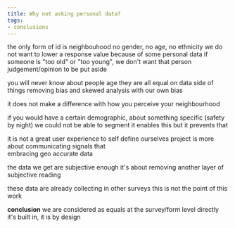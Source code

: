 ```yaml
---
title: Why not asking personal data?
tags:
- conclusions
---
```

  
the only form of id is neighbouhood
no gender, no age, no ethnicity
we do not want to lower a response value because of some personal data
if someone is "too old" or "too young", we don't want that person judgement/opinion to be put aside

you will never know about people age
they are all equal on data side of things
removing bias and skewed analysis with our own bias

it does not make a difference with how you perceive your neighbourhood
 
if you would have a certain demographic, about something specific (safety by night)
we could not be able to segment
it enables this but it prevents that
 
it is not a great user experience to self define ourselves
project is more about communicating signals that  
embracing geo accurate data

the data we get are subjective enough
it's about removing another layer of subjective reading

these data are already collecting in other surveys
this is not the point of this work

**conclusion**
we are considered as equals at the survey/form level directly
it's built in, it is by design
